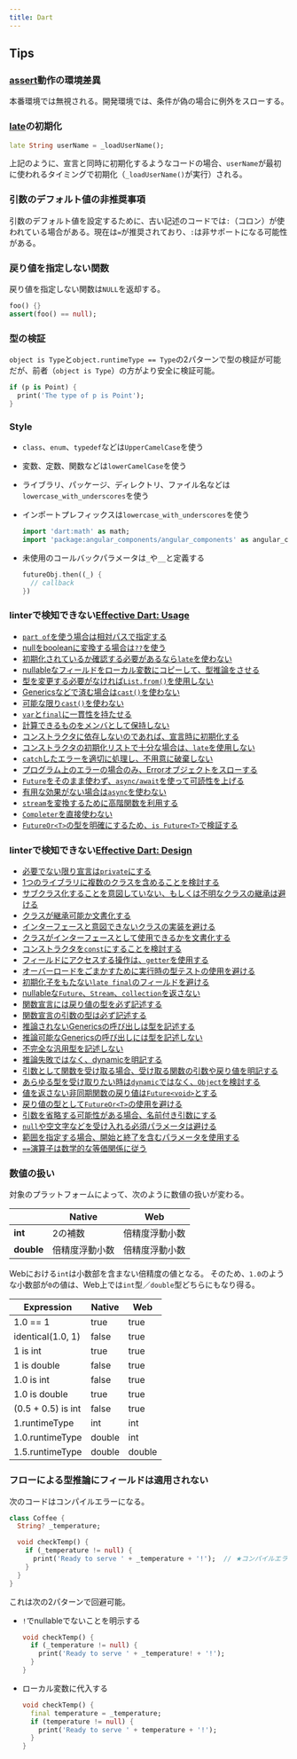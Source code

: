 ```yaml
---
title: Dart
---
```


## Tips

### [assert](https://dart.dev/guides/language/language-tour#assert)動作の環境差異

本番環境では無視される。開発環境では、条件が偽の場合に例外をスローする。

### [late](https://dart.dev/guides/language/language-tour#late-variables)の初期化

```dart
late String userName = _loadUserName();
```

上記のように、宣言と同時に初期化するようなコードの場合、`userName`が最初に使われるタイミングで初期化（`_loadUserName()`が実行）される。

### 引数のデフォルト値の非推奨事項

引数のデフォルト値を設定するために、古い記述のコードでは`:`（コロン）が使われている場合がある。現在は`=`が推奨されており、`:`は非サポートになる可能性がある。

### 戻り値を指定しない関数

戻り値を指定しない関数は`NULL`を返却する。

```dart
foo() {}
assert(foo() == null);
```

### 型の検証

`object is Type`と`object.runtimeType == Type`の2パターンで型の検証が可能だが、前者（`object is Type`）の方がより安全に検証可能。

```dart
if (p is Point) {
  print('The type of p is Point');
}
```

### Style

- `class`、`enum`、`typedef`などは`UpperCamelCase`を使う
- 変数、定数、関数などは`lowerCamelCase`を使う
- ライブラリ、パッケージ、ディレクトリ、ファイル名などは`lowercase_with_underscores`を使う
- インポートプレフィックスは`lowercase_with_underscores`を使う

  ```dart
  import 'dart:math' as math;
  import 'package:angular_components/angular_components' as angular_components;
  ```

- 未使用のコールバックパラメータは`_`や`__`と定義する

  ```dart
  futureObj.then((_) {
    // callback
  })
  ```

### linterで検知できない[Effective Dart: Usage](https://dart.dev/guides/language/effective-dart/usage)

- [`part of`を使う場合は相対パスで指定する](https://dart.dev/guides/language/effective-dart/usage#do-use-strings-in-part-of-directives)
- [nullをbooleanに変換する場合は`??`を使う](https://dart.dev/guides/language/effective-dart/usage#prefer-using--to-convert-null-to-a-boolean-value)
- [初期化されているか確認する必要があるなら`late`を使わない](https://dart.dev/guides/language/effective-dart/usage#avoid-late-variables-if-you-need-to-check-whether-they-are-initialized)
- [nullableなフィールドをローカル変数にコピーして、型推論をさせる](https://dart.dev/guides/language/effective-dart/usage#avoid-late-variables-if-you-need-to-check-whether-they-are-initialized)
- [型を変更する必要がなければ`List.from()`を使用しない](https://dart.dev/guides/language/effective-dart/usage#dont-use-listfrom-unless-you-intend-to-change-the-type-of-the-result)
- [Genericsなどで済む場合は`cast()`を使わない](https://dart.dev/guides/language/effective-dart/usage#dont-use-cast-when-a-nearby-operation-will-do)
- [可能な限り`cast()`を使わない](https://dart.dev/guides/language/effective-dart/usage#avoid-using-cast)
- [`var`と`final`に一貫性を持たせる](https://dart.dev/guides/language/effective-dart/usage#do-follow-a-consistent-rule-for-var-and-final-on-local-variables)
- [計算できるものをメンバとして保持しない](https://dart.dev/guides/language/effective-dart/usage#avoid-storing-what-you-can-calculate)
- [コンストラクタに依存しないのであれば、宣言時に初期化する](https://dart.dev/guides/language/effective-dart/usage#do-initialize-fields-at-their-declaration-when-possible)
- [コンストラクタの初期化リストで十分な場合は、`late`を使用しない](https://dart.dev/guides/language/effective-dart/usage#dont-use-late-when-a-constructor-initializer-list-will-do)
- [`catch`したエラーを適切に処理し、不用意に破棄しない](https://dart.dev/guides/language/effective-dart/usage#dont-discard-errors-from-catches-without-on-clauses)
- [プログラム上のエラーの場合のみ、Errorオブジェクトをスローする](https://dart.dev/guides/language/effective-dart/usage#do-throw-objects-that-implement-error-only-for-programmatic-errors)
- [`Future`をそのまま使わず、`async/await`を使って可読性を上げる](https://dart.dev/guides/language/effective-dart/usage#prefer-asyncawait-over-using-raw-futures)
- [有用な効果がない場合は`async`を使わない](https://dart.dev/guides/language/effective-dart/usage#prefer-asyncawait-over-using-raw-futures)
- [`stream`を変換するために高階関数を利用する](https://dart.dev/guides/language/effective-dart/usage#consider-using-higher-order-methods-to-transform-a-stream)
- [`Completer`を直接使わない](https://dart.dev/guides/language/effective-dart/usage#avoid-using-completer-directly)
- [`FutureOr<T>`の型を明確にするため、`is Future<T>`で検証する](https://dart.dev/guides/language/effective-dart/usage#do-test-for-futuret-when-disambiguating-a-futureort-whose-type-argument-could-be-object)

### linterで検知できない[Effective Dart: Design](https://dart.dev/guides/language/effective-dart/design)

- [必要でない限り宣言は`private`にする](https://dart.dev/guides/language/effective-dart/design#prefer-making-declarations-private)
- [1つのライブラリに複数のクラスを含めることを検討する](https://dart.dev/guides/language/effective-dart/design#consider-declaring-multiple-classes-in-the-same-library)
- [サブクラス化することを意図していない、もしくは不明なクラスの継承は避ける](https://dart.dev/guides/language/effective-dart/design#avoid-extending-a-class-that-isnt-intended-to-be-subclassed)
- [クラスが継承可能か文書化する](https://dart.dev/guides/language/effective-dart/design#do-document-if-your-class-supports-being-extended)
- [インターフェースと意図できないクラスの実装を避ける](https://dart.dev/guides/language/effective-dart/design#avoid-implementing-a-class-that-isnt-intended-to-be-an-interface)
- [クラスがインターフェースとして使用できるかを文書化する](https://dart.dev/guides/language/effective-dart/design#do-document-if-your-class-supports-being-used-as-an-interface)
- [コンストラクタを`const`にすることを検討する](https://dart.dev/guides/language/effective-dart/design#consider-making-your-constructor-const-if-the-class-supports-it)
- [フィールドにアクセスする操作は、`getter`を使用する](https://dart.dev/guides/language/effective-dart/design#do-use-getters-for-operations-that-conceptually-access-properties)
- [オーバーロードをごまかすために実行時の型テストの使用を避ける](https://dart.dev/guides/language/effective-dart/design#avoid-using-runtime-type-tests-to-fake-overloading)
- [初期化子をもたない`late final`のフィールドを避ける](https://dart.dev/guides/language/effective-dart/design#avoid-public-late-final-fields-without-initializers)
- [nullableな`Future`、`Stream`、`collection`を返さない](https://dart.dev/guides/language/effective-dart/design#avoid-returning-nullable-future-stream-and-collection-types)
- [関数宣言には戻り値の型を必ず記述する](https://dart.dev/guides/language/effective-dart/design#do-annotate-return-types-on-function-declarations)
- [関数宣言の引数の型は必ず記述する](https://dart.dev/guides/language/effective-dart/design#do-annotate-parameter-types-on-function-declarations)
- [推論されないGenericsの呼び出しは型を記述する](https://dart.dev/guides/language/effective-dart/design#do-write-type-arguments-on-generic-invocations-that-arent-inferred)
- [推論可能なGenericsの呼び出しには型を記述しない](https://dart.dev/guides/language/effective-dart/design#dont-write-type-arguments-on-generic-invocations-that-are-inferred)
- [不完全な汎用型を記述しない](https://dart.dev/guides/language/effective-dart/design#avoid-writing-incomplete-generic-types)
- [推論失敗ではなく、dynamicを明記する](https://dart.dev/guides/language/effective-dart/design#do-annotate-with-dynamic-instead-of-letting-inference-fail)
- [引数として関数を受け取る場合、受け取る関数の引数や戻り値を明記する](https://dart.dev/guides/language/effective-dart/design#prefer-signatures-in-function-type-annotations)
- [あらゆる型を受け取りたい時は`dynamic`ではなく、`Object`を検討する](https://dart.dev/guides/language/effective-dart/design#avoid-using-dynamic-unless-you-want-to-disable-static-checking)
- [値を返さない非同期関数の戻り値は`Future<void>`とする](https://dart.dev/guides/language/effective-dart/design#do-use-futurevoid-as-the-return-type-of-asynchronous-members-that-do-not-produce-values)
- [戻り値の型として`FutureOr<T>`の使用を避ける](https://dart.dev/guides/language/effective-dart/design#avoid-using-futureort-as-a-return-type)
- [引数を省略する可能性がある場合、名前付き引数にする](https://dart.dev/guides/language/effective-dart/design#avoid-optional-positional-parameters-if-the-user-may-want-to-omit-earlier-parameters)
- [`null`や空文字などを受け入れる必須パラメータは避ける](https://dart.dev/guides/language/effective-dart/design#avoid-mandatory-parameters-that-accept-a-special-no-argument-value)
- [範囲を指定する場合、開始と終了を含むパラメータを使用する](https://dart.dev/guides/language/effective-dart/design#do-use-inclusive-start-and-exclusive-end-parameters-to-accept-a-range)
- [`==`演算子は数学的な等価関係に従う](https://dart.dev/guides/language/effective-dart/design#do-make-your--operator-obey-the-mathematical-rules-of-equality)

### 数値の扱い

対象のプラットフォームによって、次のように数値の扱いが変わる。

||Native|Web|
|---|---|---|
|**int**|2の補数|倍精度浮動小数|
|**double**|倍精度浮動小数|倍精度浮動小数|

Webにおける`int`は小数部を含まない倍精度の値となる。
そのため、`1.0`のような小数部が`0`の値は、Web上では`int`型／`double`型どちらにもなり得る。

|Expression|Native|Web|
|---|---|---|
|1.0 == 1|true|true|
|identical(1.0, 1)|false|true|
|1 is int|true|true|
|1 is double|false|true|
|1.0 is int|false|true|
|1.0 is double|true|true|
|(0.5 + 0.5) is int|false|true|
|1.runtimeType|int|int|
|1.0.runtimeType|double|int|
|1.5.runtimeType|double|double|

### フローによる型推論にフィールドは適用されない

次のコードはコンパイルエラーになる。

```dart
class Coffee {
  String? _temperature;

  void checkTemp() {
    if (_temperature != null) {
      print('Ready to serve ' + _temperature + '!');  // ★コンパイルエラー
    }
  }
}
```

これは次の2パターンで回避可能。

- `!`でnullableでないことを明示する

  ```dart
  void checkTemp() {
    if (_temperature != null) {
      print('Ready to serve ' + _temperature! + '!');
    }
  }
  ```

- ローカル変数に代入する

  ```dart
  void checkTemp() {
    final temperature = _temperature;
    if (temperature != null) {
      print('Ready to serve ' + temperature + '!');
    }
  }
  ```
